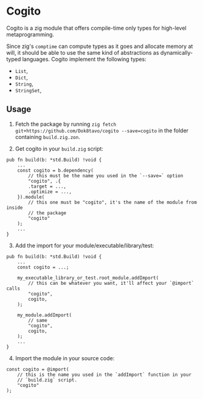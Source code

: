 # Cogito

Cogito is a zig module that offers compile-time only types for high-level metaprogramming.

Since zig's `comptime` can compute types as it goes and allocate memory at will, it should be able
to use the same kind of abstractions as dynamically-typed languages. Cogito implement the 
following types:

- `List`,
- `Dict`, 
- `String`,
- `StringSet`,

## Usage

1. Fetch the package by running `zig fetch git+https://github.com/Dok8tavo/cogito --save=cogito`
in the folder containing `build.zig.zon`.

2. Get cogito in your `build.zig` script:

```zig
pub fn build(b: *std.Build) !void {
    ...
    const cogito = b.dependency(
        // this must be the name you used in the `--save=` option
        "cogito", .{
        .target = ...,
        .optimize = ...,
    }).module(
        // this one must be "cogito", it's the name of the module from inside
        // the package
        "cogito"
    );
    ...
}
```

3. Add the import for your module/executable/library/test:

```zig
pub fn build(b: *std.Build) !void {
    ...
    const cogito = ...;

    my_executable_library_or_test.root_module.addImport(
        // this can be whatever you want, it'll affect your `@import` calls
        "cogito",
        cogito,
    );

    my_module.addImport(
        // same
        "cogito",
        cogito,
    );
    ...
}
```

4. Import the module in your source code:

```zig
const cogito = @import(
    // this is the name you used in the `addImport` function in your 
    // `build.zig` script.
    "cogito"
);
```
